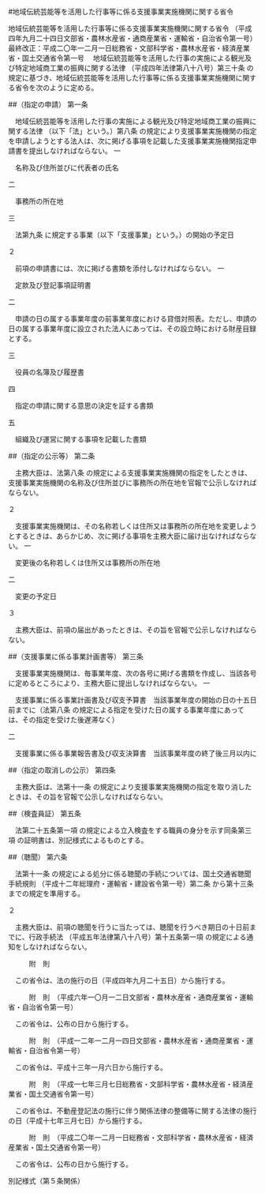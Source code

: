 #地域伝統芸能等を活用した行事等に係る支援事業実施機関に関する省令



地域伝統芸能等を活用した行事等に係る支援事業実施機関に関する省令
（平成四年九月二十四日文部省・農林水産省・通商産業省・運輸省・自治省令第一号）最終改正：平成二〇年一二月一日総務省・文部科学省・農林水産省・経済産業省・国土交通省令第一号
　地域伝統芸能等を活用した行事の実施による観光及び特定地域商工業の振興に関する法律
（平成四年法律第八十八号）第三十条
の規定に基づき、地域伝統芸能等を活用した行事等に係る支援事業実施機関に関する省令を次のように定める。

##（指定の申請）
第一条

　地域伝統芸能等を活用した行事の実施による観光及び特定地域商工業の振興に関する法律
（以下「法」という。）第八条
の規定により支援事業実施機関の指定を申請しようとする法人は、次に掲げる事項を記載した支援事業実施機関指定申請書を提出しなければならない。
一

　名称及び住所並びに代表者の氏名

二

　事務所の所在地

三

　法第九条
に規定する事業（以下「支援事業」という。）の開始の予定日


２

　前項の申請書には、次に掲げる書類を添付しなければならない。
一

　定款及び登記事項証明書

二

　申請の日の属する事業年度の前事業年度における貸借対照表。ただし、申請の日の属する事業年度に設立された法人にあっては、その設立時における財産目録とする。

三

　役員の名簿及び履歴書

四

　指定の申請に関する意思の決定を証する書類

五

　組織及び運営に関する事項を記載した書類




##（指定の公示等）
第二条

　主務大臣は、法第八条
の規定による支援事業実施機関の指定をしたときは、支援事業実施機関の名称及び住所並びに事務所の所在地を官報で公示しなければならない。

２

　支援事業実施機関は、その名称若しくは住所又は事務所の所在地を変更しようとするときは、あらかじめ、次に掲げる事項を主務大臣に届け出なければならない。
一

　変更後の名称若しくは住所又は事務所の所在地

二

　変更の予定日


３

　主務大臣は、前項の届出があったときは、その旨を官報で公示しなければならない。



##（支援事業に係る事業計画書等）
第三条

　支援事業実施機関は、毎事業年度、次の各号に掲げる書類を作成し、当該各号に定めるところにより、主務大臣に提出しなければならない。
一

　支援事業に係る事業計画書及び収支予算書　当該事業年度の開始の日の十五日前までに（法第八条
の規定による指定を受けた日の属する事業年度にあっては、その指定を受けた後遅滞なく）

二

　支援事業に係る事業報告書及び収支決算書　当該事業年度の終了後三月以内に




##（指定の取消しの公示）
第四条

　主務大臣は、法第十一条
の規定により支援事業実施機関の指定を取り消したときは、その旨を官報で公示しなければならない。



##（検査員証）
第五条

　法第二十五条第一項
の規定による立入検査をする職員の身分を示す同条第三項
の証明書は、別記様式によるものとする。



##（聴聞）
第六条

　法第十一条
の規定による処分に係る聴聞の手続については、国土交通省聴聞手続規則
（平成十二年総理府・運輸省・建設省令第一号）第二条
から第十三条
までの規定を準用する。

２

　主務大臣は、前項の聴聞を行うに当たっては、聴聞を行うべき期日の十日前までに、行政手続法
（平成五年法律第八十八号）第十五条第一項
の規定による通知をしなければならない。




　　　附　則

　この省令は、法の施行の日（平成四年九月二十五日）から施行する。



　　　附　則　（平成六年一〇月一二日文部省・農林水産省・通商産業省・運輸省・自治省令第一号）

　この省令は、公布の日から施行する。



　　　附　則　（平成一二年一二月一四日文部省・農林水産省・通商産業省・運輸省・自治省令第一号）


　この省令は、平成十三年一月六日から施行する。


　　　附　則　（平成一七年三月七日総務省・文部科学省・農林水産省・経済産業省・国土交通省令第一号）


　この省令は、不動産登記法の施行に伴う関係法律の整備等に関する法律の施行の日（平成十七年三月七日）から施行する。


　　　附　則　（平成二〇年一二月一日総務省・文部科学省・農林水産省・経済産業省・国土交通省令第一号）


　この省令は、公布の日から施行する。


別記様式（第５条関係）



